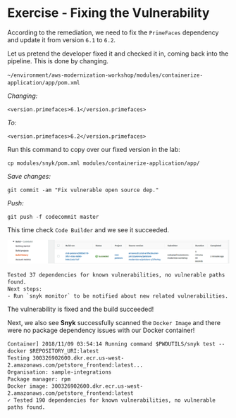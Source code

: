 # Exercise - Fixing the Vulnerability

According to the remediation, we need to fix the `PrimeFaces` dependency and update it from version `6.1` to `6.2`.

Let us pretend the developer fixed it and checked it in, coming back into the pipeline. This is done by changing.

`~/environment/aws-modernization-workshop/modules/containerize-application/app/pom.xml`

_Changing:_

```text
<version.primefaces>6.1</version.primefaces>
```

_To:_

```text
<version.primefaces>6.2</version.primefaces>
```

Run this command to copy over our fixed version in the lab:

```text
cp modules/snyk/pom.xml modules/containerize-application/app/
```

_Save changes:_

```text
git commit -am "Fix vulnerable open source dep."
```

_Push:_

```text
git push -f codecommit master
```

This time check `Code Builder` and we see it succeeded.

![](../../../../.gitbook/assets/snyk_4b_build.png)

```text
Tested 37 dependencies for known vulnerabilities, no vulnerable paths found.
Next steps:
- Run `snyk monitor` to be notified about new related vulnerabilities.
```

The vulnerability is fixed and the build succeeded!

Next, we also see **Snyk** successfully scanned the `Docker Image` and there were no package dependency issues with our Docker container!

```text
Container] 2018/11/09 03:54:14 Running command $PWDUTILS/snyk test --docker $REPOSITORY_URI:latest
Testing 300326902600.dkr.ecr.us-west-2.amazonaws.com/petstore_frontend:latest...
Organisation: sample-integrations
Package manager: rpm
Docker image: 300326902600.dkr.ecr.us-west-2.amazonaws.com/petstore_frontend:latest
✓ Tested 190 dependencies for known vulnerabilities, no vulnerable paths found.
```

